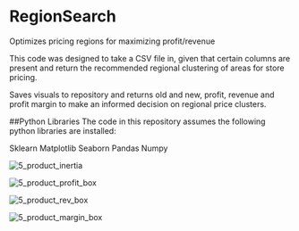 # RegionSearch
Optimizes pricing regions for maximizing profit/revenue

This code was designed to take a CSV file in, given that certain columns are present
and return the recommended regional clustering of areas for store pricing.

Saves visuals to repository and returns old and new, profit, revenue and profit margin
to make an informed decision on regional price clusters.

##Python Libraries The code in this repository assumes the following python libraries are installed:

Sklearn
Matplotlib
Seaborn
Pandas
Numpy

![5_product_inertia](https://user-images.githubusercontent.com/26101047/35399602-d7b0d3c0-01b1-11e8-8a61-f8ffbc1cfb94.jpg)

![5_product_profit_box](https://user-images.githubusercontent.com/26101047/35399659-00ff5cec-01b2-11e8-997e-fa56f19fce9b.jpg)

![5_product_rev_box](https://user-images.githubusercontent.com/26101047/35399675-09f9e77c-01b2-11e8-8bf2-1587778c46cd.jpg)

![5_product_margin_box](https://user-images.githubusercontent.com/26101047/35399690-14e71bf0-01b2-11e8-87db-ac3d341bc30f.jpg)

